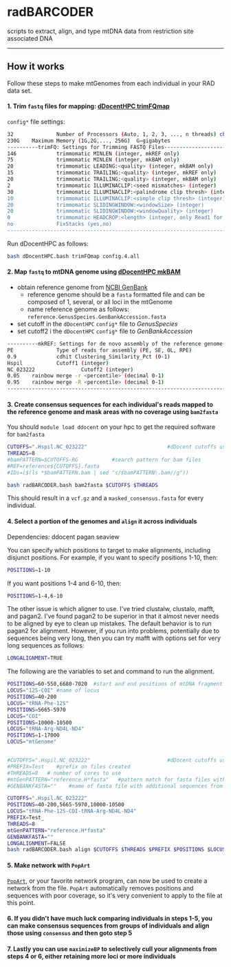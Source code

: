 # radBARCODER
scripts to extract, align, and type mtDNA data from restriction site associated DNA

---

## How it works

Follow these steps to make mtGenomes from each individual in your RAD data set.

#### 1. Trim `fastq` files for mapping: [dDocentHPC trimFQmap](https://github.com/cbirdlab/dDocentHPC)

`config*` file settings:
```bash
32              Number of Processors (Auto, 1, 2, 3, ..., n threads) cbirdq=40 normal=20
230G    Maximum Memory (1G,2G,..., 256G)  G=gigabytes
----------trimFQ: Settings for Trimming FASTQ Files---------------------------------------------------------------
146             trimmomatic MINLEN (integer, mkREF only)                                                Drop the read if it is below a specified l$
75              trimmomatic MINLEN (integer, mkBAM only)                                                Drop the read if it is below a specified l$
20              trimmomatic LEADING:<quality> (integer, mkBAM only)                             Specifies the minimum quality required to keep a b$
15              trimmomatic TRAILING:<quality> (integer, mkREF only)                    Specifies the minimum quality required to keep a base.
20              trimmomatic TRAILING:<quality> (integer, mkBAM only)                    Specifies the minimum quality required to keep a base.
2               trimmomatic ILLUMINACLIP:<seed mismatches> (integer)                    specifies the maximum mismatch count which will still allo$
30              trimmomatic ILLUMINACLIP:<palindrome clip thresh> (integer)             specifies how accurate the match between the two 'adapter $
10              trimmomatic ILLUMINACLIP:<simple clip thresh> (integer)                 specifies how accurate the match between any adapter etc. $
20              trimmomatic SLIDINGWINDOW:<windowSize> (integer)                                specifies the number of bases to average across
20              trimmomatic SLIDINGWINDOW:<windowQuality> (integer)                             specifies the average quality required.
0               trimmomatic HEADCROP:<length> (integer, only Read1 for ezRAD)   The number of bases to remove from the start of the read. 0 for dd$
no              FixStacks (yes,no)                                                           Demultiplexing with stacks$
------------------------------------------------------------------------------------------------------------------
```

Run dDocentHPC as follows:
```bash
bash dDocentHPC.bash trimFQmap config.4.all
```

#### 2. Map `fastq` to mtDNA genome using [dDocentHPC mkBAM](https://github.com/cbirdlab/dDocentHPC)
  * obtain reference genome from [NCBI GenBank](https://www.ncbi.nlm.nih.gov/genbank/)
    * reference genome should be a `fasta` formatted file and can be composed of 1, several, or all loci in the mtGenome
    * name reference genome as follows: `reference.GenusSpecies.GenBankAccession.fasta` 
  * set cutoff in the `dDocentHPC` `config*` file to *_GenusSpecies_*
  * set cutoff2 i the `dDocentHPC` `config*` file to *_GenBankAccession_*

```bash
----------mkREF: Settings for de novo assembly of the reference genome--------------------------------------------
PE              Type of reads for assembly (PE, SE, OL, RPE)                                    PE=ddRAD & ezRAD pairedend, non-overlapping reads;$
0.9             cdhit Clustering_Similarity_Pct (0-1)                                                   Use cdhit to cluster and collapse uniq rea$
Hspil           Cutoff1 (integer)                                                                                               Use unique reads t$
NC_023222               Cutoff2 (integer)                                                                                               Use unique$
0.05    rainbow merge -r <percentile> (decimal 0-1)                                             Percentile-based minimum number of seqs to assembl$
0.95    rainbow merge -R <percentile> (decimal 0-1)                                             Percentile-based maximum number of seqs to assembl$
------------------------------------------------------------------------------------------------------------------
```

#### 3. Create consensus sequences for each individual's reads mapped to the reference genome and mask areas with no coverage using `bam2fasta`

You should `module load ddocent` on your hpc to get the required software for `bam2fasta`

```bash
CUTOFFS=".Hspil.NC_023222"							#dDocent cutoffs used for reference genome
THREADS=8
#bamPATTERN=$CUTOFFS-RG           #search pattern for bam files
#REF=reference${CUTOFFS}.fasta
#IDs=($(ls *$bamPATTERN.bam | sed "s/$bamPATTERN\.bam//g"))

bash radBARCODER.bash bam2fasta $CUTOFFS $THREADS

```

This should result in a `vcf.gz` and a `masked_consensus.fasta` for every individual.  

#### 4. Select a portion of the genomes and `align` it across individuals

Dependencies: ddocent pagan seaview 

You can specify which positions to target to make alignments, including disjunct positions. For example, if you want to specify positions 1-10, then:

```bash
POSITIONS=1-10
```

If you want positions 1-4 and 6-10, then:

```bash
POSITIONS=1-4,6-10
```

The other issue is which aligner to use.  I've tried clustalw, clustalo, mafft, and pagan2.  I've found pagan2 to be superior in that it almost never needs to be aligned by eye to clean up mistakes.  The default behavior is to run pagan2 for alignment.  However, if you run into problems, potentially due to sequences being very long, then you can try mafft with options set for very long sequences as follows:

```bash
LONGALIGNMENT=TRUE
```

The following are the variables to set and command to run the alignment.

```bash
POSITIONS=60-550,6680-7020	#start and end positions of mtDNA fragment to excise, readable by cut -f 
LOCUS="12S-COI"	#name of locus
POSITIONS=40-200
LOCUS="tRNA-Phe-12S"
POSITIONS=5665-5970
LOCUS="COI"
POSITIONS=10000-10500
LOCUS="tRNA-Arg-ND4L-ND4"
POSITIONS=1-17000
LOCUS="mtGenome"


#CUTOFFS=".Hspil.NC_023222"							#dDocent cutoffs used for reference genome
#PREFIX=Test	#prefix on files created
#THREADS=8   # number of cores to use
#mtGenPATTERN="reference.H*fasta"   #pattern match for fasta files with mito genomes to include in alignment
#GENBANKFASTA=""	#name of fasta file with additional sequences from genbank to include in alignment

CUTOFFS=".Hspil.NC_023222"
POSITIONS=40-200,5665-5970,10000-10500
LOCUS="tRNA-Phe-12S-COI-tRNA-Arg-ND4L-ND4"
PREFIX=Test_
THREADS=8
mtGenPATTERN="reference.H*fasta"
GENBANKFASTA=""
LONGALIGNMENT=FALSE
bash radBARCODER.bash align $CUTOFFS $THREADS $PREFIX $POSITIONS $LOCUS "$mtGenPATTERN" $GENBANKFASTA
```

#### 5. Make network with `PopArt` 

[`PopArt`](http://popart.otago.ac.nz/index.shtml), or your favorite network program, can now be used to create a network from the file.  `PopArt` automatically removes positions and sequences with poor coverage, so it's very convenient to apply to the file at this point.


#### 6. If you didn't have much luck comparing individuals in steps 1-5, you can make consensus sequences from groups of individuals and align those using `consensus` and then goto step 5


#### 7. Lastly you can use `maximizeBP` to selectively cull your alignments from steps 4 or 6, either retaining more loci or more individuals



